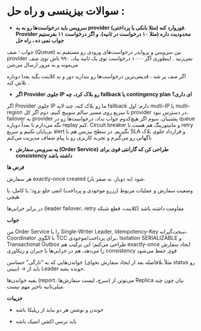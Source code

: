 
# سوالات بیزینسی و راه حل :

+ **سرویس باید درخواست‌ها رو به یه provider (مثلا بانکی یا پرداختی) فوروارد کنه. Provider محدودیت داره (مثلا ۱۰ درخواست در ثانیه). و اگر درخواست ۱۱ بفرستیم جواب نمی ده ، راه حل**


جواب : صف (Queue) بین سرویس و پروایدر درخواست‌های ورودی رو مستقیم به provider نمی‌زنید . اینطوری اگر ۱۰۰۰ درخواست توی یک ثانیه بیاد، ۹۹۰ تاش توی صف می‌مونه و به مرور ارسال می‌شن

اگر صف پر شد  ،‌ قدیمی‌ترین درخواست‌ها رو بندازید دور و  به کلاینت بگید بعدا دوباره تلاش کنه .

+ **اگر Provider جلوی IP رو بلاک کرد، چه fallback یا contingency plan ای داری؟**

اگر Provider جلوی IP ما رو بلاک کنه، چند لایه fallback دارم: اول multi-IP یا multi-region تا سریع روی مسیر سالم سوییچ کنیم. دوم اگر کل provider در دسترس نبود، failover به provider پشتیبان. سوم اگر هیچ‌کدوم جواب نداد، درخواست‌ها رو در queue نگه می‌دارم تا بعداً دوباره replay کنم. Circuit breaker و مانیتورینگ هم هست تا retry بی‌پایان نکنیم و سریع alert بگیریم. در سطح بیزنس هم با SLA و قرارداد جلوی بلاک ناگهانی رو می‌گیرم و تجربه کاربری رو با پیام شفاف مدیریت می‌کنم



+ **یه سرویس سفارش (Order Service) طراحی کن که گارانتی قوی برای consistency داشته باشد**

**فرض ها**


هر سفارش exactly-once created شود (نه دوبار، نه صفر بار).

وضعیت سفارش و عملیات مربوط (رزرو موجودی و پرداخت) اتمی جلو برود؛ یا کامل، یا هیچی.

در برابر خرابی‌ها (leader failover، retry کلاینت، قطع شبکه) مقاومت داشته باشد

**جواب**

من Order Service را با Single-Writer Leader, Idempotency-Key سخت‌گیرانه، Coordinator با الگوی TCC برای پرداخت/موجودی، Isolation SERIALIZABLE و Transactional Outbox طراحی می‌کنم؛ این ترکیب هم exactly-once ایجاد سفارش را می‌دهد، هم در خرابی‌ها با جبران و ریکاوری consistency قوی حفظ می‌شود

خواندن‌هایی که به “تازگی” حساسن (مثلاً بلافاصله بعد از ایجاد سفارش بخوای status رو ببینی) → باید از Leader خونده بشه.

بقیه خواندن‌ها (report، سرچ، لیست سفارش‌ها) می‌تونن از Replica بیان چون چند میلی‌ثانیه تاخیر مهم نیست.


**جزییات**

+ خوندن و نوشتن هر دو نباید از رپلیکا باشه

+ باید ترنس اکشن اتمیک باشه 
